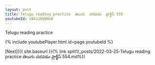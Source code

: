 ```yaml
---
layout: post
title: Telugu reading practice  తెలుగు  చదవడం  ప్రాక్టీస్ 555
youtubeId: vB4u18QkMo8
---
```

 
 
Telugu reading practice
 
 
 
 
 


{% include youtubePlayer.html id=page.youtubeId %}
 
[Next]({{ site.baseurl }}{% link  split1/_posts/2022-03-25-Telugu reading practice  తెలుగు  చదవడం  ప్రాక్టీస్ 554.md%})
 
